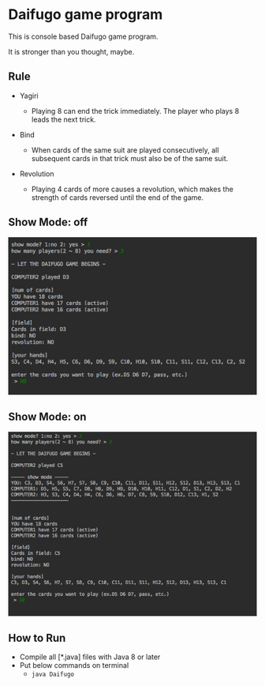 # Daifugo game program
This is console based Daifugo game program.

It is stronger than you thought, maybe.

## Rule
* Yagiri
  * Playing 8 can end the trick immediately. The player who plays 8 leads the next trick.

* Bind
  * When cards of the same suit are played consecutively, all subsequent cards in that trick must also be of the same suit.

* Revolution
  * Playing 4 cards of more causes a revolution, which makes the strength of cards reversed until the end of the game.

## Show Mode: off
![sample(show_off)](https://github.com/FullyHatter/daifugo/blob/master/image/sample_image.png)

## Show Mode: on
![sample(show_on)](https://github.com/FullyHatter/daifugo/blob/master/image/sample_image(show).png)

## How to Run
* Compile all [*.java] files with Java 8 or later
* Put below commands on terminal
  * `java Daifugo`
